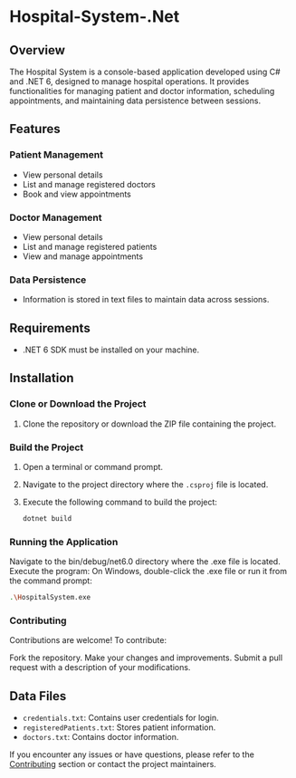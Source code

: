 # Hospital-System-.Net

## Overview
The Hospital System is a console-based application developed using C# and .NET 6, designed to manage hospital operations. It provides functionalities for managing patient and doctor information, scheduling appointments, and maintaining data persistence between sessions.

## Features

### Patient Management
- View personal details
- List and manage registered doctors
- Book and view appointments

### Doctor Management
- View personal details
- List and manage registered patients
- View and manage appointments

### Data Persistence
- Information is stored in text files to maintain data across sessions.

## Requirements
- .NET 6 SDK must be installed on your machine.

## Installation

### Clone or Download the Project
1. Clone the repository or download the ZIP file containing the project.

### Build the Project
1. Open a terminal or command prompt.
2. Navigate to the project directory where the `.csproj` file is located.
3. Execute the following command to build the project:

   ```bash
   dotnet build
### Running the Application
Navigate to the bin/debug/net6.0 directory where the .exe file is located.
Execute the program:
On Windows, double-click the .exe file or run it from the command prompt:
  ```bash
  .\HospitalSystem.exe
```


### Contributing
Contributions are welcome! To contribute:

Fork the repository.
Make your changes and improvements.
Submit a pull request with a description of your modifications.

## Data Files
- `credentials.txt`: Contains user credentials for login.
- `registeredPatients.txt`: Stores patient information.
- `doctors.txt`: Contains doctor information.

If you encounter any issues or have questions, please refer to the [Contributing](#contributing) section or contact the project maintainers.
